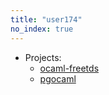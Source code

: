 ```yaml
---
title: "user174"
no_index: true
---
```


* Projects:
  * [ocaml-freetds](/projects/ocaml-freetds/)
  * [pgocaml](/projects/pgocaml/)